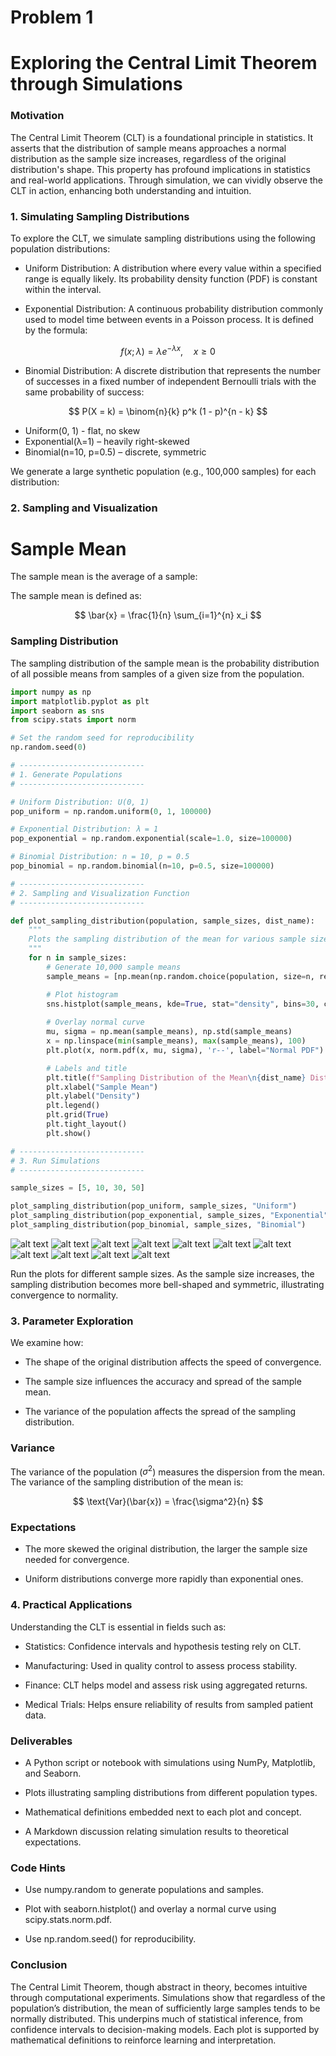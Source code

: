 # Problem 1

# Exploring the Central Limit Theorem through Simulations

### Motivation

The Central Limit Theorem (CLT) is a foundational principle in statistics. It asserts that the distribution of sample means approaches a normal distribution as the sample size increases, regardless of the original distribution's shape. This property has profound implications in statistics and real-world applications. Through simulation, we can vividly observe the CLT in action, enhancing both understanding and intuition.

### 1. Simulating Sampling Distributions

To explore the CLT, we simulate sampling distributions using the following population distributions:

- Uniform Distribution: A distribution where every value within a specified range is equally likely. Its probability density function (PDF) is constant within the interval.

- Exponential Distribution: A continuous probability distribution commonly used to model time between events in a Poisson process. It is defined by the formula:
   
$$
f(x; \lambda) = \lambda e^{-\lambda x}, \quad x \geq 0
$$
- Binomial Distribution: A discrete distribution that represents the number of successes in a fixed number of independent Bernoulli trials with the same probability of success:

$$
P(X = k) = \binom{n}{k} p^k (1 - p)^{n - k}
$$

- Uniform(0, 1) - flat, no skew
- Exponential(λ=1) – heavily right-skewed
- Binomial(n=10, p=0.5) – discrete, symmetric

We generate a large synthetic population (e.g., 100,000 samples) for each distribution:


### 2. Sampling and Visualization
# Sample Mean

The sample mean is the average of a sample:

The sample mean is defined as:

$$
\bar{x} = \frac{1}{n} \sum_{i=1}^{n} x_i
$$

### Sampling Distribution

The sampling distribution of the sample mean is the probability distribution of all possible means from samples of a given size from the population.

```python
import numpy as np
import matplotlib.pyplot as plt
import seaborn as sns
from scipy.stats import norm

# Set the random seed for reproducibility
np.random.seed(0)

# ----------------------------
# 1. Generate Populations
# ----------------------------

# Uniform Distribution: U(0, 1)
pop_uniform = np.random.uniform(0, 1, 100000)

# Exponential Distribution: λ = 1
pop_exponential = np.random.exponential(scale=1.0, size=100000)

# Binomial Distribution: n = 10, p = 0.5
pop_binomial = np.random.binomial(n=10, p=0.5, size=100000)

# ----------------------------
# 2. Sampling and Visualization Function
# ----------------------------

def plot_sampling_distribution(population, sample_sizes, dist_name):
    """
    Plots the sampling distribution of the mean for various sample sizes.
    """
    for n in sample_sizes:
        # Generate 10,000 sample means
        sample_means = [np.mean(np.random.choice(population, size=n, replace=False)) for _ in range(10000)]

        # Plot histogram
        sns.histplot(sample_means, kde=True, stat="density", bins=30, color="skyblue", label=f"Sample size = {n}")
        
        # Overlay normal curve
        mu, sigma = np.mean(sample_means), np.std(sample_means)
        x = np.linspace(min(sample_means), max(sample_means), 100)
        plt.plot(x, norm.pdf(x, mu, sigma), 'r--', label="Normal PDF")

        # Labels and title
        plt.title(f"Sampling Distribution of the Mean\n{dist_name} Distribution (n = {n})")
        plt.xlabel("Sample Mean")
        plt.ylabel("Density")
        plt.legend()
        plt.grid(True)
        plt.tight_layout()
        plt.show()

# ----------------------------
# 3. Run Simulations
# ----------------------------

sample_sizes = [5, 10, 30, 50]

plot_sampling_distribution(pop_uniform, sample_sizes, "Uniform")
plot_sampling_distribution(pop_exponential, sample_sizes, "Exponential")
plot_sampling_distribution(pop_binomial, sample_sizes, "Binomial")
```

![alt text](Untitled-6.png)
![alt text](Untitled-7.png)
![alt text](Untitled-8.png)
![alt text](Untitled-9.png)
![alt text](Untitled-10.png)
![alt text](Untitled-11.png)
![alt text](Untitled-12.png)
![alt text](Untitled-13.png)
![alt text](Untitled-14.png)
![alt text](Untitled-15.png)
![alt text](Untitled-16.png)

Run the plots for different sample sizes.
As the sample size increases, the sampling distribution becomes more bell-shaped and symmetric, illustrating convergence to normality.

### 3. Parameter Exploration

We examine how:

- The shape of the original distribution affects the speed of convergence.

- The sample size influences the accuracy and spread of the sample mean.

- The variance of the population affects the spread of the sampling distribution.

### Variance

The variance of the population ($\sigma^2$) measures the dispersion from the mean. The variance of the sampling distribution of the mean is:

$$
\text{Var}(\bar{x}) = \frac{\sigma^2}{n}
$$

### Expectations

- The more skewed the original distribution, the larger the sample size needed for convergence.

- Uniform distributions converge more rapidly than exponential ones.

### 4. Practical Applications

Understanding the CLT is essential in fields such as:

- Statistics: Confidence intervals and hypothesis testing rely on CLT.

- Manufacturing: Used in quality control to assess process stability.

- Finance: CLT helps model and assess risk using aggregated returns.

- Medical Trials: Helps ensure reliability of results from sampled patient data.

### Deliverables

- A Python script or notebook with simulations using NumPy, Matplotlib, and Seaborn.

- Plots illustrating sampling distributions from different population types.

- Mathematical definitions embedded next to each plot and concept.

- A Markdown discussion relating simulation results to theoretical expectations.

### Code Hints

- Use numpy.random to generate populations and samples.

- Plot with seaborn.histplot() and overlay a normal curve using scipy.stats.norm.pdf.

- Use np.random.seed() for reproducibility.

### Conclusion

The Central Limit Theorem, though abstract in theory, becomes intuitive through computational experiments. Simulations show that regardless of the population’s distribution, the mean of sufficiently large samples tends to be normally distributed. This underpins much of statistical inference, from confidence intervals to decision-making models. Each plot is supported by mathematical definitions to reinforce learning and interpretation.
